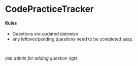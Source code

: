 # CodePracticeTracker

#### Rules
- Questions are updated datewise
- any leftover/pending questions need to be completed asap.


<br />

*ask admin for adding question rigts*
